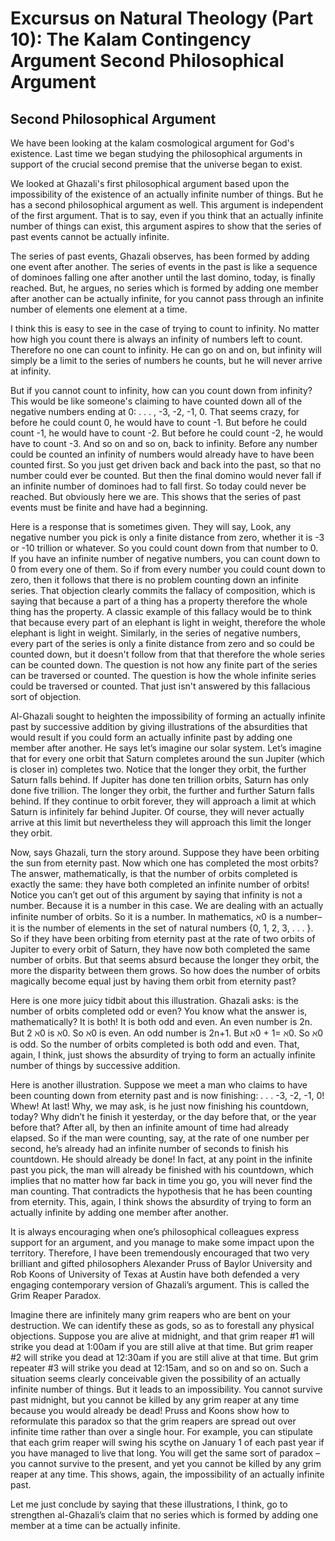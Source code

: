 # Excursus on Natural Theology (Part 10): The Kalam Contingency Argument Second Philosophical Argument

## Second Philosophical Argument

We have been looking at the kalam cosmological argument for God's existence. Last time we began studying the philosophical arguments in support of the crucial second premise that the universe began to exist.

We looked at Ghazali's first philosophical argument based upon the impossibility of the existence of an actually infinite number of things. But he has a second philosophical argument as well. This argument is independent of the first argument. That is to say, even if you think that an actually infinite number of things can exist, this argument aspires to show that the series of past events cannot be actually infinite.

The series of past events, Ghazali observes, has been formed by adding one event after another. The series of events in the past is like a sequence of dominoes falling one after another until the last domino, today, is finally reached. But, he argues, no series which is formed by adding one member after another can be actually infinite, for you cannot pass through an infinite number of elements one element at a time.

I think this is easy to see in the case of trying to count to infinity. No matter how high you count there is always an infinity of numbers left to count. Therefore no one can count to infinity. He can go on and on, but infinity will simply be a limit to the series of numbers he counts, but he will never arrive at infinity.

But if you cannot count to infinity, how can you count down from infinity? This would be like someone's claiming to have counted down all of the negative numbers ending at 0:  . . . , -3, -2, -1, 0. That seems crazy, for before he could count 0, he would have to count -1. But before he could count -1, he would have to count -2. But before he could count -2, he would have to count -3. And so on and so on, back to infinity. Before any number could be counted an infinity of numbers would already have to have been counted first. So you just get driven back and back into the past, so that no number could ever be counted. But then the final domino would never fall if an infinite number of dominoes had to fall first. So today could never be reached. But obviously here we are. This shows that the series of past events must be finite and have had a beginning.

Here is a response that is sometimes given. They will say, Look, any negative number you pick is only a finite distance from zero, whether it is -3 or -10 trillion or whatever. So you could count down from that number to 0. If you have an infinite number of negative numbers, you can count down to 0 from every one of them. So if from every number you could count down to zero, then it follows that there is no problem counting down an infinite series. That objection clearly commits the fallacy of composition, which is saying that because a part of a thing has a property therefore the whole thing has the property. A classic example of this fallacy would be to think that because every part of an elephant is light in weight, therefore the whole elephant is light in weight. Similarly, in the series of negative numbers, every part of the series is only a finite distance from zero and so could be counted down, but it doesn't follow from that that therefore the whole series can be counted down. The question is not how any finite part of the series can be traversed or counted. The question is how the whole infinite series could be traversed or counted. That just isn't answered by this fallacious sort of objection.

Al-Ghazali sought to heighten the impossibility of forming an actually infinite past by successive addition by giving illustrations of the absurdities that would result if you could form an actually infinite past by adding one member after another. He says let’s imagine our solar system. Let’s imagine that for every one orbit that Saturn completes around the sun Jupiter (which is closer in) completes two. Notice that the longer they orbit, the further Saturn falls behind. If Jupiter has done ten trillion orbits, Saturn has only done five trillion. The longer they orbit, the further and further Saturn falls behind. If they continue to orbit forever, they will approach a limit at which Saturn is infinitely far behind Jupiter. Of course, they will never actually arrive at this limit but nevertheless they will approach this limit the longer they orbit.

Now, says Ghazali, turn the story around. Suppose they have been orbiting the sun from eternity past. Now which one has completed the most orbits? The answer, mathematically, is that the number of orbits completed is exactly the same: they have both completed an infinite number of orbits! Notice you can’t get out of this argument by saying that infinity is not a number. Because it is a number in this case. We are dealing with an actually infinite number of orbits. So it is a number. In mathematics, ℵ0 is a number– it is the number of elements in the set of natural numbers {0, 1, 2, 3, . . . }. So if they have been orbiting from eternity past at the rate of two orbits of Jupiter to every orbit of Saturn, they have now both completed the same number of orbits. But that seems absurd because the longer they orbit, the more the disparity between them grows. So how does the number of orbits magically become equal just by having them orbit from eternity past?

Here is one more juicy tidbit about this illustration. Ghazali asks: is the number of orbits completed odd or even? You know what the answer is, mathematically? It is both! It is both odd and even. An even number is 2n. But 2 ℵ0 is ℵ0. So ℵ0 is even. An odd number is 2n+1. But ℵ0 + 1= ℵ0. So ℵ0 is odd. So the number of orbits completed is both odd and even. That, again, I think, just shows the absurdity of trying to form an actually infinite number of things by successive addition.

Here is another illustration. Suppose we meet a man who claims to have been counting down from eternity past and is now finishing: . . . -3, -2, -1, 0! Whew! At last! Why, we may ask, is he just now finishing his countdown, today? Why didn’t he finish it yesterday, or the day before that, or the year before that? After all, by then an infinite amount of time had already elapsed. So if the man were counting, say, at the rate of one number per second, he’s already had an infinite number of seconds to finish his countdown. He should already be done! In fact, at any point in the infinite past you pick, the man will already be finished with his countdown, which implies that no matter how far back in time you go, you will never find the man counting. That contradicts the hypothesis that he has been counting from eternity. This, again, I think shows the absurdity of trying to form an actually infinite by adding one member after another.

It is always encouraging when one’s philosophical colleagues express support for an argument, and you manage to make some impact upon the territory. Therefore, I have been tremendously encouraged that two very brilliant and gifted philosophers Alexander Pruss of Baylor University and Rob Koons of University of Texas at Austin have both defended a very engaging contemporary version of Ghazali’s argument. This is called the Grim Reaper Paradox.

Imagine there are infinitely many grim reapers who are bent on your destruction. We can identify these as gods, so as to forestall any physical objections. Suppose you are alive at midnight, and that grim reaper #1 will strike you dead at 1:00am if you are still alive at that time. But grim reaper #2 will strike you dead at 12:30am if you are still alive at that time. But grim repeater #3 will strike you dead at 12:15am, and so on and so on. Such a situation seems clearly conceivable given the possibility of an actually infinite number of things. But it leads to an impossibility. You cannot survive past midnight, but you cannot be killed by any grim reaper at any time because you would already be dead! Pruss and Koons show how to reformulate this paradox so that the grim reapers are spread out over infinite time rather than over a single hour. For example, you can stipulate that each grim reaper will swing his scythe on January 1 of each past year if you have managed to live that long. You will get the same sort of paradox – you cannot survive to the present, and yet you cannot be killed by any grim reaper at any time. This shows, again, the impossibility of an actually infinite past.

Let me just conclude by saying that these illustrations, I think, go to strengthen al-Ghazali’s claim that no series which is formed by adding one member at a time can be actually infinite.